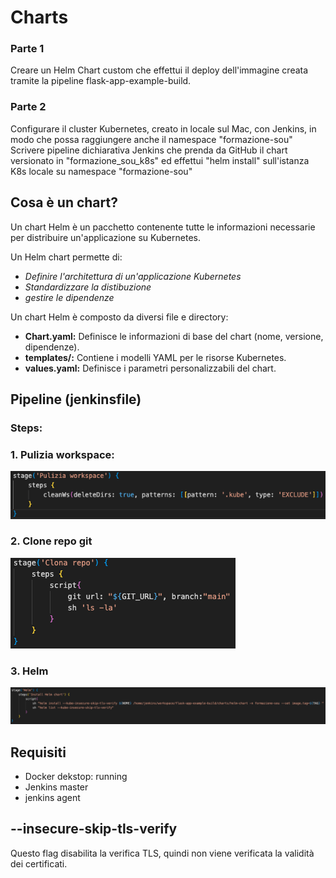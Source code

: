 # Charts
### Parte 1
Creare un Helm Chart custom che effettui il deploy dell'immagine creata tramite la pipeline flask-app-example-build.

### Parte 2
Configurare il cluster Kubernetes, creato in locale sul Mac, con Jenkins, in modo che possa raggiungere anche il namespace "formazione-sou"
Scrivere pipeline dichiarativa Jenkins che prenda da GitHub il chart versionato in "formazione_sou_k8s" ed effettui "helm install" sull'istanza K8s locale su namespace "formazione-sou"

## Cosa è un chart?
Un chart Helm è un pacchetto contenente tutte le informazioni necessarie per distribuire un'applicazione su Kubernetes.

Un Helm chart permette di: 
- *Definire l'architettura di un'applicazione Kubernetes*
- *Standardizzare la distibuzione*
- *gestire le dipendenze*

Un chart Helm è composto da diversi file e directory:
- **Chart.yaml:** Definisce le informazioni di base del chart (nome, versione, dipendenze).
- **templates/:** Contiene i modelli YAML per le risorse Kubernetes.
- **values.yaml:** Definisce i parametri personalizzabili del chart. 

## Pipeline (jenkinsfile)
### Steps:
### 1. Pulizia workspace: 

![alt text](step_pulizia_workspace.png)

### 2. Clone repo git 

![alt text](clone_repo_git.png)

### 3. Helm

![alt text](install_helm_chart.png)

## Requisiti
- Docker dekstop: running
- Jenkins master
- jenkins agent

## --insecure-skip-tls-verify
Questo flag disabilita la verifica TLS, quindi non viene verificata la validità dei certificati.
